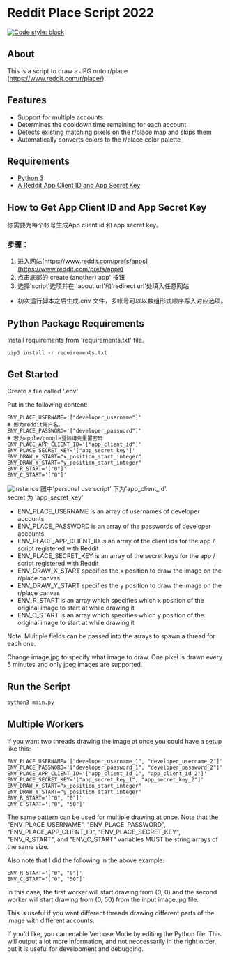 # Reddit Place Script 2022

[![Code style: black](https://img.shields.io/badge/code%20style-black-000000.svg)](https://github.com/psf/black)

## About

This is a script to draw a JPG onto r/place (<https://www.reddit.com/r/place/>).

## Features

- Support for multiple accounts
- Determines the cooldown time remaining for each account
- Detects existing matching pixels on the r/place map and skips them
- Automatically converts colors to the r/place color palette

## Requirements

- [Python 3](https://www.python.org/downloads/)
- [A Reddit App Client ID and App Secret Key](https://www.reddit.com/prefs/apps)

## How to Get App Client ID and App Secret Key

你需要为每个帐号生成App client id 和 app secret key。

### 步骤：
1. 进入网站[https://www.reddit.com/prefs/apps](https://www.reddit.com/prefs/apps)  
2. 点击底部的'create (another) app' 按钮  
3. 选择'script'选项并在 'about url'和'redirect url'处填入任意网站


+ 初次运行脚本之后生成.env 文件，多帐号可以以数组形式顺序写入对应选项。
## Python Package Requirements

Install requirements from 'requirements.txt' file.

```shell
pip3 install -r requirements.txt
```

## Get Started

Create a file called '.env'

Put in the following content:

```text
ENV_PLACE_USERNAME='["developer_username"]'
# 即为reddit用户名。
ENV_PLACE_PASSWORD='["developer_password"]'
# 若为apple/google登陆请先重置密码
ENV_PLACE_APP_CLIENT_ID='["app_client_id"]'
ENV_PLACE_SECRET_KEY='["app_secret_key"]'
ENV_DRAW_X_START="x_position_start_integer"
ENV_DRAW_Y_START="y_position_start_integer"
ENV_R_START='["0"]'
ENV_C_START='["0"]'
```
![instance](https://github.com/Dabrit/ASoul-place-script-2022/blob/main/image_2022-04-02_21-22-36.png)
图中'personal use script' 下为'app_client_id'.  
secret 为 'app_secret_key'  

- ENV_PLACE_USERNAME is an array of usernames of developer accounts
- ENV_PLACE_PASSWORD is an array of the passwords of developer accounts
- ENV_PLACE_APP_CLIENT_ID is an array of the client ids for the app / script registered with Reddit
- ENV_PLACE_SECRET_KEY is an array of the secret keys for the app / script registered with Reddit
- ENV_DRAW_X_START specifies the x position to draw the image on the r/place canvas
- ENV_DRAW_Y_START specifies the y position to draw the image on the r/place canvas
- ENV_R_START is an array which specifies which x position of the original image to start at while drawing it
- ENV_C_START is an array which specifies which y position of the original image to start at while drawing it

Note: Multiple fields can be passed into the arrays to spawn a thread for each one.

Change image.jpg to specify what image to draw. One pixel is drawn every 5 minutes and only jpeg images are supported.

## Run the Script

```python
python3 main.py
```

## Multiple Workers

If you want two threads drawing the image at once you could have a setup like this:

```text
ENV_PLACE_USERNAME='["developer_username_1", "developer_username_2"]'
ENV_PLACE_PASSWORD='["developer_password_1", "developer_password_2"]'
ENV_PLACE_APP_CLIENT_ID='["app_client_id_1", "app_client_id_2"]'
ENV_PLACE_SECRET_KEY='["app_secret_key_1", "app_secret_key_2"]'
ENV_DRAW_X_START="x_position_start_integer"
ENV_DRAW_Y_START="y_position_start_integer"
ENV_R_START='["0", "0"]'
ENV_C_START='["0", "50"]'
```

The same pattern can be used for multiple drawing at once. Note that the "ENV_PLACE_USERNAME", "ENV_PLACE_PASSWORD", "ENV_PLACE_APP_CLIENT_ID", "ENV_PLACE_SECRET_KEY", "ENV_R_START", and "ENV_C_START" variables MUST be string arrays of the same size.

Also note that I did the following in the above example:

```text
ENV_R_START='["0", "0"]'
ENV_C_START='["0", "50"]'
```

In this case, the first worker will start drawing from (0, 0) and the second worker will start drawing from (0, 50) from the input image.jpg file.

This is useful if you want different threads drawing different parts of the image with different accounts.

If you'd like, you can enable Verbose Mode by editing the Python file. This will output a lot more information, and not neccessarily in the right order, but it is useful for development and debugging.
